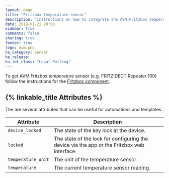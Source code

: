 ```yaml
---
layout: page
title: "Fritzbox temperature sensor"
description: "Instructions on how to integrate the AVM Fritzbox temperature sensor."
date: 2019-01-22 20:00
sidebar: true
comments: false
sharing: true
footer: true
logo: avm.png
ha_category: Sensor
ha_release:
ha_iot_class: "Local Polling"
---
```


To get AVM Fritzbox temperature sensor (e.g. FRITZ!DECT Repeater 100) follow the instructions for the [Fritzbox component](/components/fritzbox/).

## {% linkable_title Attributes %}

The are several attributes that can be useful for automations and templates.

| Attribute | Description |
| --------- | ----------- |
| `device_locked` | The state of the key lock at the device.
| `locked` | The state of the lock for configuring the device via the app or the Fritzbox web interface.
| `temperature_unit` |  The unit of the temperature sensor.
| `temperature` | The current temperature sensor reading.
